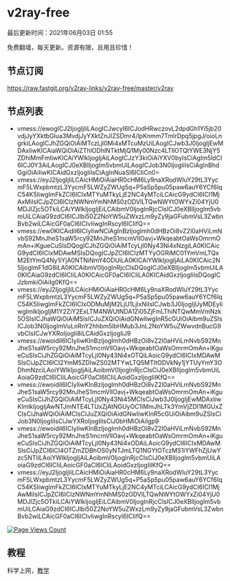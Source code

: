 # v2ray-free
最后更新时间：2021年06月03日 01:55

免费翻墙，每天更新。资源有限，且用且珍惜！

## 节点订阅
https://raw.fastgit.org/v2ray-links/v2ray-free/master/v2ray

## 节点列表
- vmess://ewogICJ2IjogIjIiLAogICJwcyI6ICJodHRwczovL2dpdGh1Yi5jb20vdjJyYXktbGlua3MvdjJyYXktZnJlZSDmr4/lpKnmm7TmlrDpq5jpgJ/oioLngrkiLAogICJhZGQiOiAiMTczLjI0Mi4xMTcuMzUiLAogICJwb3J0IjogIjEwMDAxIiwKICAiaWQiOiAiZThlODhlNTktMjQ1My00Nzc4LTllOTQtYWE3NjY5ZDhiMmFmIiwKICAiYWlkIjogIjAiLAogICJzY3kiOiAiYXV0byIsCiAgIm5ldCI6ICJ0Y3AiLAogICJ0eXBlIjogIm5vbmUiLAogICJob3N0IjogIiIsCiAgInBhdGgiOiAiIiwKICAidGxzIjogIiIsCiAgInNuaSI6ICIiCn0=
- vmess://eyJ2IjogIjIiLCAicHMiOiAiaHR0cHM6Ly9naXRodWIuY29tL3YycmF5LWxpbmtzL3YycmF5LWZyZWUg5q+P5aSp5pu05paw6auY6YCf6IqC54K5IiwgImFkZCI6ICIxMTYuMTkyLjE2NC4yMTciLCAicG9ydCI6ICI1MjAxMiIsICJpZCI6ICIzNWNmYmNhMS0zODVlLTQwNWYtOWYxZi04YjU0MDJlZjc5OTkiLCAiYWlkIjogIjEiLCAibmV0IjogInRjcCIsICJ0eXBlIjogIm5vbmUiLCAiaG9zdCI6ICJlbi50Z2NoYW5uZWxzLm9yZy9jaGFubmVsL3ZwbnBvb2wiLCAicGF0aCI6ICIvIiwgInRscyI6ICIifQ==
- vmess://ew0KICAidiI6ICIyIiwNCiAgInBzIjogImh0dHBzOi8vZ2l0aHViLmNvbS92MnJheS1saW5rcy92MnJheS1mcmVlIOavj+WkqeabtOaWsOmrmOmAn+iKgueCuSIsDQogICJhZGQiOiAiMTcyLjI0Ny43Ni4xNzgiLA0KICAicG9ydCI6ICIxMDAwMSIsDQogICJpZCI6ICIzMTYyOGRiMC01YmVmLTQxM2EtYmQ4Ny1iYjA0NTNiNmY4ODUiLA0KICAiYWlkIjogIjAiLA0KICAic2N5IjogImF1dG8iLA0KICAibmV0IjogInRjcCIsDQogICJ0eXBlIjogIm5vbmUiLA0KICAiaG9zdCI6ICIiLA0KICAicGF0aCI6ICIiLA0KICAidGxzIjogIiIsDQogICJzbmkiOiAiIg0KfQ==
- vmess://eyJ2IjogIjIiLCAicHMiOiAiaHR0cHM6Ly9naXRodWIuY29tL3YycmF5LWxpbmtzL3YycmF5LWZyZWUg5q+P5aSp5pu05paw6auY6YCf6IqC54K5IiwgImFkZCI6ICIxODMuMjM2LjU1LjIxNiIsICJwb3J0IjogIjUyMDEyIiwgImlkIjogIjM1Y2ZiY2ExLTM4NWUtNDA1Zi05ZjFmLThiNTQwMmVmNzk5OSIsICJhaWQiOiAiMSIsICJuZXQiOiAidGNwIiwgInR5cGUiOiAibm9uZSIsICJob3N0IjogImVuLnRnY2hhbm5lbHMub3JnL2NoYW5uZWwvdnBucG9vbCIsICJwYXRoIjogIi8iLCAidGxzIjogIiJ9
- vmess://ewoidiI6ICIyIiwKInBzIjogImh0dHBzOi8vZ2l0aHViLmNvbS92MnJheS1saW5rcy92MnJheS1mcmVlIOavj+WkqeabtOaWsOmrmOmAn+iKgueCuSIsCiJhZGQiOiAiMTcyLjI0Ny43Ni4xOTQiLAoicG9ydCI6ICIxMDAwMSIsCiJpZCI6ICI2YmM5ZDIwZS02MTYwLTQ5MTItODVkNy1jYTUyYmY3ODhmNzciLAoiYWlkIjogIjAiLAoibmV0IjogInRjcCIsCiJ0eXBlIjogIm5vbmUiLAoiaG9zdCI6ICIiLAoicGF0aCI6ICIiLAoidGxzIjogIiIKfQ==
- vmess://ewoidiI6ICIyIiwKInBzIjogImh0dHBzOi8vZ2l0aHViLmNvbS92MnJheS1saW5rcy92MnJheS1mcmVlIOavj+WkqeabtOaWsOmrmOmAn+iKgueCuSIsCiJhZGQiOiAiMTcyLjI0Ny43Ni45MCIsCiJwb3J0IjogIjEwMDAxIiwKImlkIjogIjAwNTJmNTE4LTUxZjAtNGUyOC1iMmJhLTk3YmVjZDI1MGUxZCIsCiJhaWQiOiAiMCIsCiJuZXQiOiAidGNwIiwKInR5cGUiOiAibm9uZSIsCiJob3N0IjogIiIsCiJwYXRoIjogIiIsCiJ0bHMiOiAiIgp9
- vmess://ewoidiI6ICIyIiwKInBzIjogImh0dHBzOi8vZ2l0aHViLmNvbS92MnJheS1saW5rcy92MnJheS1mcmVlIOavj+WkqeabtOaWsOmrmOmAn+iKgueCuSIsCiJhZGQiOiAiMTcyLjI0Ny43Ni4xODAiLAoicG9ydCI6ICIxMDAwMSIsCiJpZCI6ICI4OTZmZDBhOS0yNTJmLTQ1NGYtOTczMS1iYWFhZjUwYzc5NTIiLAoiYWlkIjogIjAiLAoibmV0IjogInRjcCIsCiJ0eXBlIjogIm5vbmUiLAoiaG9zdCI6ICIiLAoicGF0aCI6ICIiLAoidGxzIjogIiIKfQ==
- vmess://eyJ2IjogIjIiLCAicHMiOiAiaHR0cHM6Ly9naXRodWIuY29tL3YycmF5LWxpbmtzL3YycmF5LWZyZWUg5q+P5aSp5pu05paw6auY6YCf6IqC54K5IiwgImFkZCI6ICIxMTYuMTkyLjE2NC4yMTciLCAicG9ydCI6ICI1MjAwMiIsICJpZCI6ICIzNWNmYmNhMS0zODVlLTQwNWYtOWYxZi04YjU0MDJlZjc5OTkiLCAiYWlkIjogIjEiLCAibmV0IjogInRjcCIsICJ0eXBlIjogIm5vbmUiLCAiaG9zdCI6ICJlbi50Z2NoYW5uZWxzLm9yZy9jaGFubmVsL3ZwbnBvb2wiLCAicGF0aCI6ICIvIiwgInRscyI6ICIifQ==

[![Page Views Count](https://badges.toozhao.com/badges/01F72MNX2FTQMF43CCJN7B2CWQ/green.svg)](https://badges.toozhao.com/stats/01F72MNX2FTQMF43CCJN7B2CWQ "Get your own page views count badge on badges.toozhao.com")

## 教程
科学上网，[教学](https://github.com/v2ray-links/v2ray-free/blob/master/jiaocheng.md)

